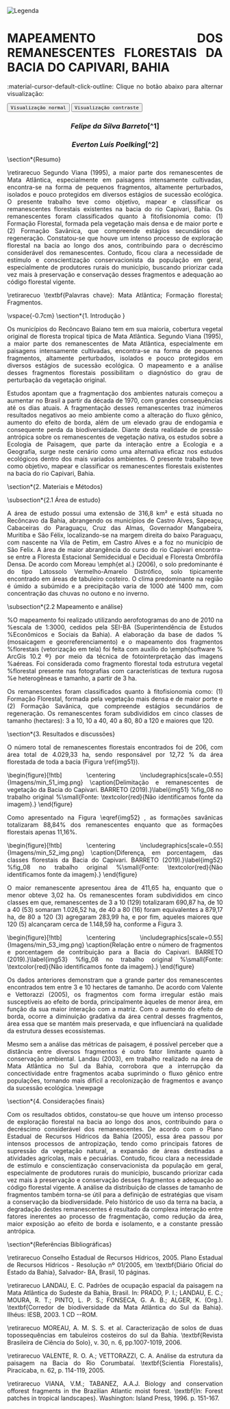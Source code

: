 
![Legenda](../imagens/capitulo.png)


# **MAPEAMENTO DOS REMANESCENTES FLORESTAIS DA BACIA DO CAPIVARI, BAHIA**

:material-cursor-default-click-outline: Clique no botão abaixo para alternar visualização:

<div class="tx-switch">
  <button data-md-color-scheme="default"><code>Visualização normal</code></button>
  <button data-md-color-scheme="slate"><code>Visualização contraste</code></button>
</div>

<script>
  var buttons = document.querySelectorAll("button[data-md-color-scheme]")
  buttons.forEach(function(button) {
    button.addEventListener("click", function() {
      var attr = this.getAttribute("data-md-color-scheme")
      document.body.setAttribute("data-md-color-scheme", attr)
      var name = document.querySelector("#__code_0 code span:nth-child(7)")
      name.textContent = attr
    })
  })
</script>

<style>
body {text-align: justify}
div.a {
  text-indent: 50px;
}
p.recuo {
  padding-left: 130px;
  font-size: small;
  text-align: justify;
}
</style>

<center><h3><em>Felipe da Silva Barreto</em>[^1]</h3></center>

<center><h3><em> Everton Luís Poelking</em>[^2]</h3></center>


[^1]: Graduando em Engenharia Florestal -- UFRB -- felipedasilvab@outlook.com. 

[^2]: Professor Adjunto -- UFRB -- everton@ufrb.edu.br. 

\section*{Resumo}

\retirarecuo
Segundo Viana (1995), a maior parte dos remanescentes
de Mata Atlântica, especialmente em paisagens intensamente cultivadas,
encontra-se na forma de pequenos fragmentos, altamente perturbados,
isolados e pouco protegidos em diversos estágios de sucessão ecológica.
O presente trabalho teve como objetivo, mapear e classificar os
remanescentes florestais existentes na bacia do rio Capivari, Bahia. Os
remanescentes foram classificados quanto à fitofisionomia como: (1)
Formação Florestal, formada pela vegetação mais densa e de maior porte e
(2) Formação Savânica, que compreende estágios secundários de
regeneração. Constatou-se que houve um intenso processo de exploração
florestal na bacia ao longo dos anos, contribuindo para o decréscimo
considerável dos remanescentes. Contudo, ficou clara a necessidade de
estímulo e conscientização conservacionista da população em geral,
especialmente de produtores rurais do município, buscando priorizar cada
vez mais à preservação e conservação desses fragmentos e adequação ao
código florestal vigente.

\retirarecuo
\textbf{Palavras chave}: Mata Atlântica; Formação florestal; Fragmentos.


\vspace{-0.7cm} 
\section*{1. Introdução }


Os municípios do Recôncavo Baiano tem em sua maioria, cobertura vegetal
original de floresta tropical típica de Mata Atlântica. Segundo Viana
(1995), a maior parte dos remanescentes de Mata Atlântica, especialmente
em paisagens intensamente cultivadas, encontra-se na forma de pequenos
fragmentos, altamente perturbados, isolados e pouco protegidos em
diversos estágios de sucessão ecológica. O mapeamento e a análise desses
fragmentos florestais possibilitam o diagnóstico do grau de perturbação
da vegetação original.

Estudos apontam que a fragmentação dos ambientes naturais começou a
aumentar no Brasil a partir da década de 1970, com grandes consequências
até os dias atuais. A fragmentação desses remanescentes traz inúmeros
resultados negativos ao meio ambiente como a alteração do fluxo gênico,
aumento do efeito de borda, além de um elevado grau de endogamia e
consequente perda da biodiversidade. Diante desta realidade de pressão
antrópica sobre os remanescentes de vegetação nativa, os estudos sobre a
Ecologia de Paisagem, que parte da interação entre a Ecologia e a
Geografia, surge neste cenário como uma alternativa eficaz nos estudos
ecológicos dentro dos mais variados ambientes. O presente trabalho teve
como objetivo, mapear e classificar os remanescentes florestais
existentes na bacia do rio Capivari, Bahia.

\section*{2. Materiais e Métodos}

\subsection*{2.1 Área de estudo}

A área de estudo possui uma extensão de 316,8 km² e está situada no
Recôncavo da Bahia, abrangendo os municípios de Castro Alves, Sapeaçu,
Cabaceiras do Paraguaçu, Cruz das Almas, Governador Mangabeira, Muritiba
e São Félix, localizando-se na margem direita do baixo Paraguaçu, com
nascente na Vila de Petim, em Castro Alves e a foz no município de São
Felix. A área de maior abrangência do curso do rio Capivari encontra-se
entre a Floresta Estacional Semidecidual e Decidual e Floresta Ombrófila
Densa. De acordo com Moreau \emph{et al.} (2006), o solo predominante é
do tipo Latossolo Vermelho-Amarelo Distrófico, solo tipicamente
encontrado em áreas de tabuleiro costeiro. O clima predominante na
região é úmido a subúmido e a precipitação varia de 1000 até 1400 mm,
com concentração das chuvas no outono e no inverno.

\subsection*{2.2 Mapeamento e análise}

%O mapeamento foi realizado utilizando aerofotogramas do ano de 2010 na
%escala de 1:3000, cedidos pela SEI-BA (Superintendência de Estudos
%Econômicos e Sociais da Bahia). A elaboração da base de dados
%(mosaicagem e georreferenciamento) e o mapeamento dos fragmentos
%florestais (vetorização em tela) foi feita com auxílio do \emph{software
%	ArcGis 10.2 ®} por meio da técnica de fotointerpretação das imagens
%aéreas. Foi considerada como fragmento florestal toda estrutura vegetal
%florestal presente nas fotografias com características de textura rugosa
%e heterogêneas e tamanho, a partir de 3 ha.

Os remanescentes foram classificados quanto à fitofisionomia como: (1)
Formação Florestal, formada pela vegetação mais densa e de maior porte e
(2) Formação Savânica, que compreende estágios secundários de
regeneração. Os remanescentes foram subdivididos em cinco classes de
tamanho (hectares): 3 a 10, 10 a 40, 40 a 80, 80 a 120 e maiores que
120.

\section*{3. Resultados e discussões}

O número total de remanescentes florestais encontrados foi de 206, com
área total de 4.029,33 ha, sendo responsável por 12,72 \% da área
florestada de toda a bacia (Figura \ref{img51}).


\begin{figure}[!htb]
	\centering
	\includegraphics[scale=0.55]{Imagens/min_51_img.png}
	\caption{Delimitação e remanescentes de vegetação da Bacia do Capivari. BARRETO (2019).}\label{img51}
	%fig_08 no trabalho original
	%\small{Fonte: \textcolor{red}{Não identificamos fonte da imagem}.}
\end{figure}



Como apresentado na Figura \eqref{img52} , as formações savânicas totalizaram 88,84\%
dos remanescentes enquanto que as formações florestais apenas 11,16\%.



\begin{figure}[!htb]
	\centering
	\includegraphics[scale=0.55]{Imagens/min_52_img.png}
	\caption{Diferença, em porcentagem, das classes florestais da Bacia do Capivari. BARRETO (2019).}\label{img52}
	%fig_08 no trabalho original
	%\small{Fonte: \textcolor{red}{Não identificamos fonte da imagem}.}
\end{figure}


O maior remanescente apresentou área de 411,65 ha, enquanto que o menor
obteve 3,02 ha. Os remanescentes foram subdivididos em cinco classes em
que, remanescentes de 3 a 10 (129) totalizaram 690,87 ha, de 10 a 40
(53) somaram 1.026,52 ha, de 40 a 80 (16) foram equivalentes a 879,17
ha, de 80 a 120 (3) agregaram 283,99 ha, e por fim, aqueles maiores que
120 (5) alcançaram cerca de 1.148,59 ha, conforme a Figura 3.



\begin{figure}[!htb]
	\centering
	\includegraphics[scale=0.55]{Imagens/min_53_img.png}
	\caption{Relação entre o número de fragmentos e porcentagem de contribuição para a Bacia do Capivari. BARRETO (2019).}\label{img53}
	%fig_08 no trabalho original
	%\small{Fonte: \textcolor{red}{Não identificamos fonte da imagem}.}
\end{figure}



Os dados anteriores demonstram que a grande parter dos remanescentes
encontrados tem entre 3 e 10 hectares de tamanho. De acordo com Valente
e Vettorazzi (2005), os fragmentos com forma irregular estão mais
susceptíveis ao efeito de borda, principalmente àqueles de menor área,
em função da sua maior interação com a matriz. Com o aumento do efeito
de borda, ocorre a diminuição gradativa da área central desses
fragmentos, área essa que se mantém mais preservada, e que influenciará
na qualidade da estrutura desses ecossistemas.

Mesmo sem a análise das métricas de paisagem, é possível perceber que a
distância entre diversos fragmentos é outro fator limitante quanto à
conservação ambiental. Landau (2003), em trabalho realizado na área de
Mata Atlântica no Sul da Bahia, corrobora que a interrupção da
concectividade entre fragmentos acaba suprimindo o fluxo gênico entre
populações, tornando mais difícil a recolonização de fragmentos e avanço
da sucessão ecológica.
\newpage 

\section*{4. Considerações finais}

Com os resultados obtidos, constatou-se que houve um intenso processo de
exploração florestal na bacia ao longo dos anos, contribuindo para o
decréscimo considerável dos remanescentes. De acordo com o Plano
Estadual de Recursos Hídricos da Bahia (2005), essa área passou por
intensos processos de antropização, tendo como principais fatores de
supressão da vegetação natural, a expansão de áreas destinadas a
atividades agrícolas, mais e pecuárias. Contudo, ficou clara a
necessidade de estímulo e conscientização conservacionista da população
em geral, especialmente de produtores rurais do município, buscando
priorizar cada vez mais à preservação e conservação desses fragmentos e
adequação ao código florestal vigente. A análise da distribuição de
classes de tamanho de fragmentos também torna-se útil para a definição
de estratégias que visam a conservação da biodiversidade. Pelo histórico
de uso da terra na bacia, a degradação destes remanescentes é resultado
da complexa interação entre fatores inerentes ao processo de
fragmentação, como redução da área, maior exposição ao efeito de borda e
isolamento, e a constante pressão antrópica.

\section*{Referências Bibliográficas}

\retirarecuo
Conselho Estadual de Recursos Hídricos, 2005. Plano Estadual de Recursos
Hídricos - Resolução nº 01/2005, em \textbf{Diário Oficial do Estado da
	Bahia}, Salvador- BA, Brasil, 10 páginas.

\retirarecuo
LANDAU, E. C. Padrões de ocupação espacial da paisagem na Mata Atlântica
do Sudeste da Bahia, Brasil. In: PRADO, P. I.; LANDAU, E. C.; MOURA, R.
T.; PINTO, L. P. S.; FONSECA, G. A. B.; ALGER, K. (Org.).
\textbf{Corredor de biodiversidade da Mata Atlântica do Sul da Bahia}.
Ilhéus: IESB, 2003. 1 CD --ROM.

\retirarecuo
MOREAU, A. M. S. S. et al. Caracterização de solos de duas
topossequências em tabuleiros costeiros do sul da Bahia. \textbf{Revista
	Brasileira de Ciência do Solo}, v. 30, n. 6, pp.1007-1019, 2006.

\retirarecuo
VALENTE, R. O. A.; VETTORAZZI, C. A. Análise da estrutura da paisagem na
Bacia do Rio Corumbataí. \textbf{Scientia Florestalis}, Piracicaba, n.
62, p. 114-119, 2005.

\retirarecuo
VIANA, V.M.; TABANEZ, A.A.J. Biology and conservation offorest fragments
in the Brazilian Atlantic moist forest. \textbf{In: Forest patches in
tropical landscapes}. Washington: Island Press, 1996. p. 151-167.



